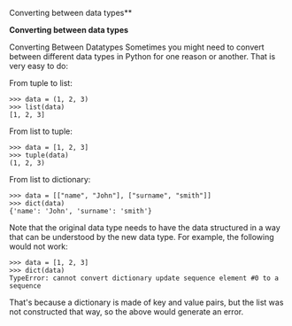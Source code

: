 Converting between data types**

**Converting between data types**

Converting Between Datatypes
Sometimes you might need to convert between different data types in Python for one reason or another. That is very easy to do:

From tuple to list:
```
>>> data = (1, 2, 3)
>>> list(data)
[1, 2, 3]
```

From list to tuple:
```
>>> data = [1, 2, 3]
>>> tuple(data)
(1, 2, 3)
```

From list to dictionary:
```
>>> data = [["name", "John"], ["surname", "smith"]]
>>> dict(data)
{'name': 'John', 'surname': 'smith'}
```

Note that the original data type needs to have the data structured in a way that can be understood by the new data type. For example, the following would not work:
```
>>> data = [1, 2, 3]
>>> dict(data)
TypeError: cannot convert dictionary update sequence element #0 to a sequence
```
That's because a dictionary is made of key and value pairs, but the list was not constructed that way, so the above would generate an error.